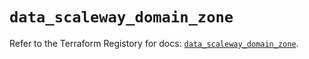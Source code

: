 # `data_scaleway_domain_zone`

Refer to the Terraform Registory for docs: [`data_scaleway_domain_zone`](https://registry.terraform.io/providers/scaleway/scaleway/2.31.0/docs/data-sources/domain_zone).

